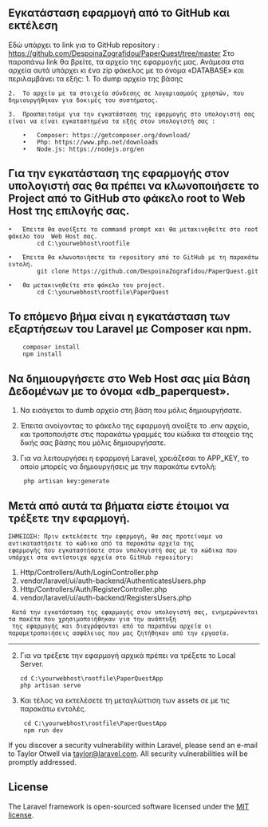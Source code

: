 Εγκατάσταση εφαρμογή από το GitHub και εκτέλεση
-------------------------------------------------
Εδώ υπάρχει το link για το GitHub repository :  https://github.com/DespoinaZografidou/PaperQuest/tree/master
Στο παραπάνω link θα βρείτε, τα αρχείο της εφαρμογής μας. Ανάμεσα στα αρχεία αυτά υπάρχει κι ένα zip φάκελος με το όνομα «DATABASE» και περιλαμβάνει τα εξής:
    1.	Το dump αρχείο της βάσης  
    
    2.	Το αρχείο με τα στοιχεία σύνδεσης σε λογαριασμούς χρηστών, που δημιουργήθηκαν για δοκιμές του συστήματος.
    
    3.	Προαπαιτούμε για την εγκατάσταση της εφαρμογής στο υπολογιστή σας είναι να είναι εγκαταστημένα τα εξής στον υπολογιστή σας :
   
        •	Composer: https://getcomposer.org/download/
  	    •	Php: https://www.php.net/downloads 
        •	Node.js: https://nodejs.org/en
  	
Για την εγκατάσταση της εφαρμογής στον υπολογιστή σας θα πρέπει να κλωνοποιήσετε το Project από το GitHub στο φάκελο root to Web Host της επιλογής σας.
--------------------------------------------------------------------------------------------------------------------------------------------------------
    •	Έπειτα θα ανοίξετε το command prompt και θα μετακινηθείτε στο root φάκελο του  Web Host σας.
	        cd C:\yourwebhost\rootfile
         
    •	Έπειτα θα κλωνοποιήσετε το repository από το GitHub με τη παρακάτω εντολή.
  	        git clone https://github.com/DespoinaZografidou/PaperQuest.git
           
    •	Θα μετακινηθείτε στο φάκελο του project.
  	        cd C:\yourwebhost\rootfile\PaperQuest
           
Το επόμενο βήμα είναι η εγκατάσταση των εξαρτήσεων του Laravel με Composer και npm.
------------------------------------------------------------------------------------
	    composer install
        npm install
        
Να δημιουργήσετε στο Web Host σας μία Βάση Δεδομένων με το όνομα «db_paperquest».
------------------------------------------------------------------------------------
1.	Να εισάγεται το dumb αρχείο στη βάση που μόλις δημιουργήσατε.
2.	Έπειτα ανοίγοντας  το φάκελο της εφαρμογή ανοίξτε το .env αρχείο, και τροποποιήστε στις παρακάτω γραμμές του κώδικα τα στοιχείο της δικής σας βάσης που μόλις δημιουργήσατε.

3. Για να λειτουργήσει η εφαρμογή Laravel, χρειάζεσαι το APP_KEY, το οποίο μπορείς να δημιουργήσεις με την παρακάτω εντολή:
   
	    php artisan key:generate
   
 Μετά από αυτά τα βήματα είστε έτοιμοι να τρέξετε την εφαρμογή.  	
----------------------------------------------------------------
   
    ΣΗΜΕΙΩΣΗ: Πριν εκτελέσετε την εφαρμογή, θα σας προτείναμε να αντικαταστήσετε το κώδικα από τα παρακάτω αρχεία της         
    εφαρμογής που εγκαταστήσατε στον υπολογιστή σας με το κώδικα που υπάρχει στα αντίστοιχα αρχεία στο GitHub repository:     
                                                                                                                              
   1.	Http/Controllers/Auth/LoginController.php                                                                              
   2.	vendor/laravel/ui/auth-backend/AuthenticatesUsers.php                                                                  
   3.	Http/Controllers/Auth/RegisterController.php                                                                           
   4.	vendor/laravel/ui/auth-backend/RegistersUsers.php                                                                      
                                                                                                                              
     Κατά την εγκατάσταση της εφαρμογής στον υπολογιστή σας, ενημερώνονται τα πακέτα που χρησιμοποιήθηκαν για την ανάπτυξη    
     της εφαρμογής και διαγράφονται από τα παραπάνω αρχεία οι παραμετροποιήσεις ασφάλειας που μας ζητήθηκαν από την εργασία.  
     
  ------------------------------------------------------------------------------------------------------------------------------
  
2.	Για να τρέξετε την εφαρμογή αρχικά πρέπει να τρέξετε  το Local Server.
   
	    cd C:\yourwebhost\rootfile\PaperQuestApp
        php artisan serve
  	
4. Και τέλος να εκτελέσετε τη μεταγλώττιση των assets σε με τις παρακάτω εντολές.
   
	    cd C:\yourwebhost\rootfile\PaperQuestApp
        npm run dev


If you discover a security vulnerability within Laravel, please send an e-mail to Taylor Otwell via [taylor@laravel.com](mailto:taylor@laravel.com). All security vulnerabilities will be promptly addressed.

## License

The Laravel framework is open-sourced software licensed under the [MIT license](https://opensource.org/licenses/MIT).
